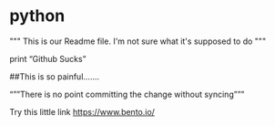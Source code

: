 # python

""" This is our Readme file. I'm not sure what it's supposed to do """

print “Github Sucks”

##This is so painful.......

“””There is no point committing the change without syncing”””

Try this little link https://www.bento.io/

